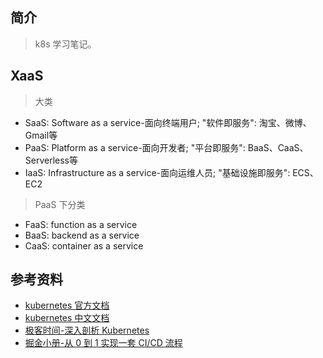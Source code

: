 ## 简介

> k8s 学习笔记。

## XaaS

> 大类

- SaaS: Software as a service-面向终端用户; "软件即服务": 淘宝、微博、Gmail等
- PaaS: Platform as a service-面向开发者; "平台即服务": BaaS、CaaS、Serverless等
- IaaS: Infrastructure as a service-面向运维人员; "基础设施即服务": ECS、EC2

> PaaS 下分类

- FaaS: function as a service
- BaaS: backend as a service
- CaaS: container as a service

## 参考资料

- [kubernetes 官方文档](https://kubernetes.io/docs/home/)
- [kubernetes 中文文档](https://kubernetes.io/zh/docs/home/)
- [极客时间-深入剖析 Kubernetes](https://time.geekbang.org/column/intro/100015201)
- [掘金小册-从 0 到 1 实现一套 CI/CD 流程](https://juejin.cn/book/6897616008173846543/section/6897634827311251471)
